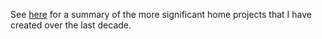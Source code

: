 See [here](https://taylorjg.github.io/) for a summary of the more significant home projects that I have created over the last decade.
